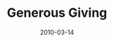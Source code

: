 ---
title: "Generous Giving"
speaker: "Alex Chu"
date: "2010-03-14"
sermonUrl: "//35.190.93.184/sermons/20100314_sunday_alex_chu_giving.mp3"
---